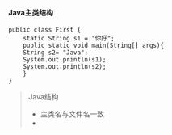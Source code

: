 #### Java主类结构
    public class First {
        static String s1 = "你好";
        public static void main(String[] args){
        String s2= "Java";
        System.out.println(s1);
        System.out.println(s2);
        }
    }
> Java结构
>
> + 主类名与文件名一致
> + 

